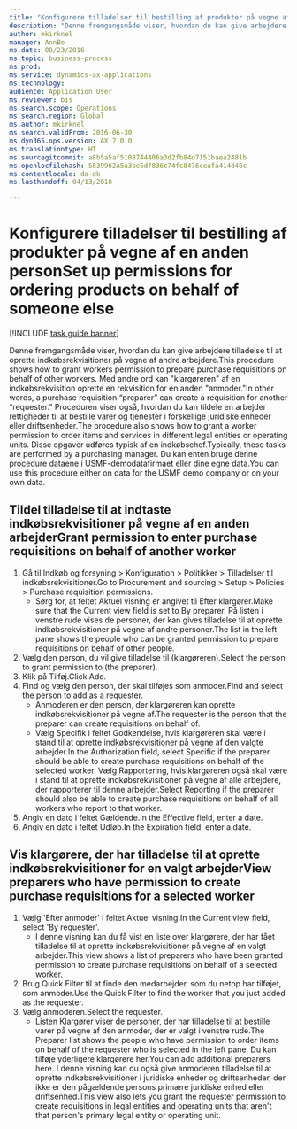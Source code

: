 ```yaml
--- 
title: "Konfigurere tilladelser til bestilling af produkter på vegne af en anden person"
description: "Denne fremgangsmåde viser, hvordan du kan give arbejdere tilladelse til at oprette indkøbsrekvisitioner på vegne af andre arbejdere."
author: mkirknel
manager: AnnBe
ms.date: 08/23/2016
ms.topic: business-process
ms.prod: 
ms.service: dynamics-ax-applications
ms.technology: 
audience: Application User
ms.reviewer: bis
ms.search.scope: Operations
ms.search.region: Global
ms.author: mkirknel
ms.search.validFrom: 2016-06-30
ms.dyn365.ops.version: AX 7.0.0
ms.translationtype: HT
ms.sourcegitcommit: a8b5a5af5108744406a3d2fb84d7151baea2481b
ms.openlocfilehash: 5839962a5a3be5d7836c74fc8476ceafa414d48c
ms.contentlocale: da-dk
ms.lasthandoff: 04/13/2018

---
```

# <a name="set-up-permissions-for-ordering-products-on-behalf-of-someone-else"></a><span data-ttu-id="dd6df-103">Konfigurere tilladelser til bestilling af produkter på vegne af en anden person</span><span class="sxs-lookup"><span data-stu-id="dd6df-103">Set up permissions for ordering products on behalf of someone else</span></span>

[!INCLUDE [task guide banner](../../includes/task-guide-banner.md)]

<span data-ttu-id="dd6df-104">Denne fremgangsmåde viser, hvordan du kan give arbejdere tilladelse til at oprette indkøbsrekvisitioner på vegne af andre arbejdere.</span><span class="sxs-lookup"><span data-stu-id="dd6df-104">This procedure shows how to grant workers permission to prepare purchase requisitions on behalf of other workers.</span></span> <span data-ttu-id="dd6df-105">Med andre ord kan "klargøreren" af en indkøbsrekvisition oprette en rekvisition for en anden "anmoder."</span><span class="sxs-lookup"><span data-stu-id="dd6df-105">In other words, a purchase requisition “preparer” can create a requisition for another “requester.”</span></span> <span data-ttu-id="dd6df-106">Proceduren viser også, hvordan du kan tildele en arbejder rettigheder til at bestille varer og tjenester i forskellige juridiske enheder eller driftsenheder.</span><span class="sxs-lookup"><span data-stu-id="dd6df-106">The procedure also shows how to grant a worker permission to order items and services in different legal entities or operating units.</span></span> <span data-ttu-id="dd6df-107">Disse opgaver udføres typisk af en indkøbschef.</span><span class="sxs-lookup"><span data-stu-id="dd6df-107">Typically, these tasks are performed by a purchasing manager.</span></span> <span data-ttu-id="dd6df-108">Du kan enten bruge denne procedure dataene i USMF-demodatafirmaet eller dine egne data.</span><span class="sxs-lookup"><span data-stu-id="dd6df-108">You can use this procedure either on data for the USMF demo company or on your own data.</span></span>


## <a name="grant-permission-to-enter-purchase-requisitions-on-behalf-of-another-worker"></a><span data-ttu-id="dd6df-109">Tildel tilladelse til at indtaste indkøbsrekvisitioner på vegne af en anden arbejder</span><span class="sxs-lookup"><span data-stu-id="dd6df-109">Grant permission to enter purchase requisitions on behalf of another worker</span></span>
1. <span data-ttu-id="dd6df-110">Gå til Indkøb og forsyning > Konfiguration > Politikker > Tilladelser til indkøbsrekvisitioner.</span><span class="sxs-lookup"><span data-stu-id="dd6df-110">Go to Procurement and sourcing > Setup > Policies > Purchase requisition permissions.</span></span>
    * <span data-ttu-id="dd6df-111">Sørg for, at feltet Aktuel visning er angivet til Efter klargører.</span><span class="sxs-lookup"><span data-stu-id="dd6df-111">Make sure that the Current view field is set to By preparer.</span></span>  <span data-ttu-id="dd6df-112">På listen i venstre rude vises de personer, der kan gives tilladelse til at oprette indkøbsrekvisitioner på vegne af andre personer.</span><span class="sxs-lookup"><span data-stu-id="dd6df-112">The list in the left pane shows the people who can be granted permission to prepare requisitions on behalf of other people.</span></span>  
2. <span data-ttu-id="dd6df-113">Vælg den person, du vil give tilladelse til (klargøreren).</span><span class="sxs-lookup"><span data-stu-id="dd6df-113">Select the person to grant permission to (the preparer).</span></span>
3. <span data-ttu-id="dd6df-114">Klik på Tilføj.</span><span class="sxs-lookup"><span data-stu-id="dd6df-114">Click Add.</span></span>
4. <span data-ttu-id="dd6df-115">Find og vælg den person, der skal tilføjes som anmoder.</span><span class="sxs-lookup"><span data-stu-id="dd6df-115">Find and select the person to add as a requester.</span></span>
    * <span data-ttu-id="dd6df-116">Anmoderen er den person, der klargøreren kan oprette indkøbsrekvisitioner på vegne af.</span><span class="sxs-lookup"><span data-stu-id="dd6df-116">The requester is the person that the preparer can create requisitions on behalf of.</span></span>  
    * <span data-ttu-id="dd6df-117">Vælg Specifik i feltet Godkendelse, hvis klargøreren skal være i stand til at oprette indkøbsrekvisitioner på vegne af den valgte arbejder.</span><span class="sxs-lookup"><span data-stu-id="dd6df-117">In the Authorization field, select Specific if the preparer should be able to create purchase requisitions on behalf of the selected worker.</span></span> <span data-ttu-id="dd6df-118">Vælg Rapportering, hvis klargøreren også skal være i stand til at oprette indkøbsrekvisitioner på vegne af alle arbejdere, der rapporterer til denne arbejder.</span><span class="sxs-lookup"><span data-stu-id="dd6df-118">Select Reporting if the preparer should also be able to create purchase requisitions on behalf of all workers who report to that worker.</span></span>  
5. <span data-ttu-id="dd6df-119">Angiv en dato i feltet Gældende.</span><span class="sxs-lookup"><span data-stu-id="dd6df-119">In the Effective field, enter a date.</span></span>
6. <span data-ttu-id="dd6df-120">Angiv en dato i feltet Udløb.</span><span class="sxs-lookup"><span data-stu-id="dd6df-120">In the Expiration field, enter a date.</span></span>

## <a name="view-preparers-who-have-permission-to-create-purchase-requisitions-for-a-selected-worker"></a><span data-ttu-id="dd6df-121">Vis klargørere, der har tilladelse til at oprette indkøbsrekvisitioner for en valgt arbejder</span><span class="sxs-lookup"><span data-stu-id="dd6df-121">View preparers who have permission to create purchase requisitions for a selected worker</span></span>
1. <span data-ttu-id="dd6df-122">Vælg 'Efter anmoder' i feltet Aktuel visning.</span><span class="sxs-lookup"><span data-stu-id="dd6df-122">In the Current view field, select 'By requester'.</span></span>
    * <span data-ttu-id="dd6df-123">I denne visning kan du få vist en liste over klargørere, der har fået tilladelse til at oprette indkøbsrekvisitioner på vegne af en valgt arbejder.</span><span class="sxs-lookup"><span data-stu-id="dd6df-123">This view shows a list of preparers who have been granted permission to create purchase requisitions on behalf of a selected worker.</span></span>  
2. <span data-ttu-id="dd6df-124">Brug Quick Filter til at finde den medarbejder, som du netop har tilføjet, som anmoder.</span><span class="sxs-lookup"><span data-stu-id="dd6df-124">Use the Quick Filter to find the worker that you just added as the requester.</span></span>
3. <span data-ttu-id="dd6df-125">Vælg anmoderen.</span><span class="sxs-lookup"><span data-stu-id="dd6df-125">Select the requester.</span></span>
    * <span data-ttu-id="dd6df-126">Listen Klargører viser de personer, der har tilladelse til at bestille varer på vegne af den anmoder, der er valgt i venstre rude.</span><span class="sxs-lookup"><span data-stu-id="dd6df-126">The Preparer list shows the people who have permission to order items on behalf of the requester who is selected in the left pane.</span></span>   <span data-ttu-id="dd6df-127">Du kan tilføje yderligere klargørere her.</span><span class="sxs-lookup"><span data-stu-id="dd6df-127">You can add additional preparers here.</span></span>   <span data-ttu-id="dd6df-128">I denne visning kan du også give anmoderen tilladelse til at oprette indkøbsrekvisitioner i juridiske enheder og driftsenheder, der ikke er den pågældende persons primære juridiske enhed eller driftsenhed.</span><span class="sxs-lookup"><span data-stu-id="dd6df-128">This view also lets you grant the requester permission to create requisitions in legal entities and operating units that aren't that person's primary legal entity or operating unit.</span></span>  



